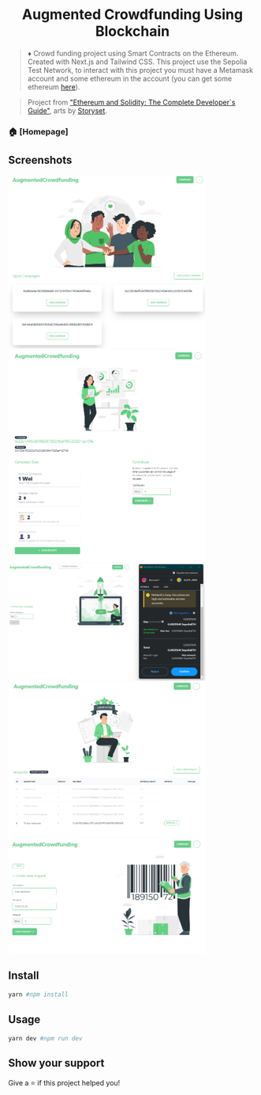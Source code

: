 <h1 align="center">Augmented Crowdfunding Using Blockchain</h1>

> ♦ Crowd funding project using Smart Contracts on the Ethereum. Created with Next.js and Tailwind CSS. This project use the Sepolia Test Network, to interact with this project you must have a Metamask account and some ethereum in the account (you can get some ethereum [here](https://sepoliafaucet.com/)).

> Project from ["Ethereum and Solidity: The Complete Developer`s Guide"](https://www.udemy.com/course/ethereum-and-solidity-the-complete-developers-guide/), arts by [Storyset](https://storyset.com/).

### 🏠 [Homepage]
## Screenshots

<img src="/img/1.png" alt="Screenshot 1" width="400"/> 
<img src="/img/2.png" alt="Screenshot 2" width="400"/>  
<img src="/img/3.png" alt="Screenshot 3" width="400"/> 
<img src="/img/4.png" alt="Screenshot 4" width="400"/> 
<img src="/img/5.png" alt="Screenshot 5" width="400"/>

## Install

```sh
yarn #npm install
```

## Usage

```sh
yarn dev #npm run dev
```

## Show your support

Give a ⭐️ if this project helped you!
